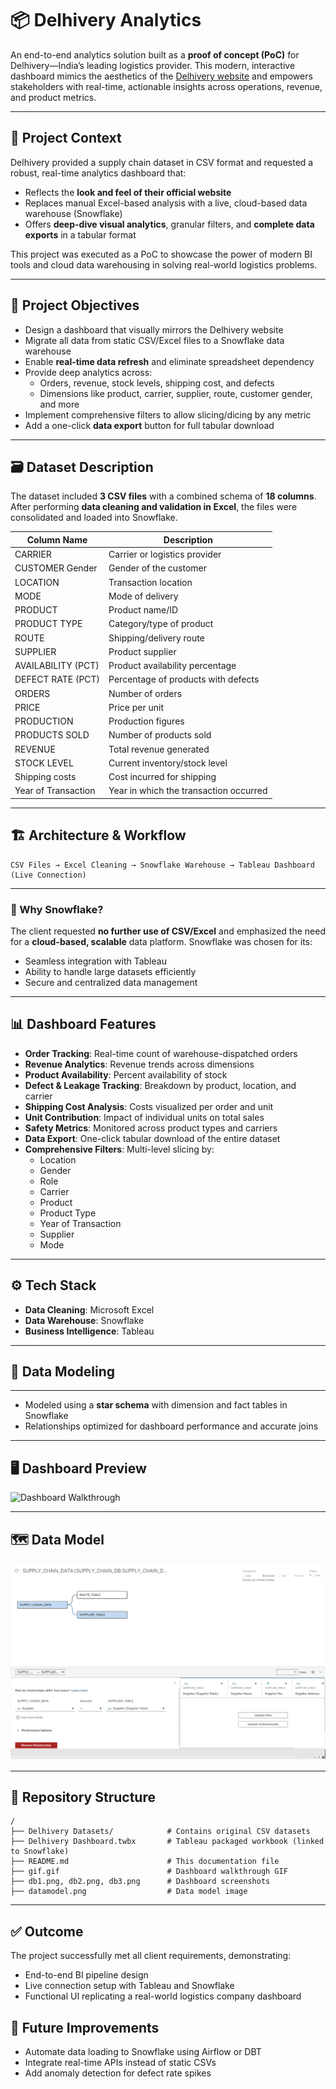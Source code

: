 # 📦 Delhivery Analytics

An end-to-end analytics solution built as a **proof of concept (PoC)** for Delhivery—India’s leading logistics provider. This modern, interactive dashboard mimics the aesthetics of the [Delhivery website](https://www.delhivery.com/) and empowers stakeholders with real-time, actionable insights across operations, revenue, and product metrics.

---

## 🧠 Project Context

Delhivery provided a supply chain dataset in CSV format and requested a robust, real-time analytics dashboard that:

- Reflects the **look and feel of their official website**
- Replaces manual Excel-based analysis with a live, cloud-based data warehouse (Snowflake)
- Offers **deep-dive visual analytics**, granular filters, and **complete data exports** in a tabular format

This project was executed as a PoC to showcase the power of modern BI tools and cloud data warehousing in solving real-world logistics problems.

---

## 🎯 Project Objectives

- Design a dashboard that visually mirrors the Delhivery website
- Migrate all data from static CSV/Excel files to a Snowflake data warehouse
- Enable **real-time data refresh** and eliminate spreadsheet dependency
- Provide deep analytics across:
  - Orders, revenue, stock levels, shipping cost, and defects
  - Dimensions like product, carrier, supplier, route, customer gender, and more
- Implement comprehensive filters to allow slicing/dicing by any metric
- Add a one-click **data export** button for full tabular download

---

## 🗃️ Dataset Description

The dataset included **3 CSV files** with a combined schema of **18 columns**. After performing **data cleaning and validation in Excel**, the files were consolidated and loaded into Snowflake.

| Column Name         | Description                            |
| ------------------- | -------------------------------------- |
| CARRIER             | Carrier or logistics provider          |
| CUSTOMER Gender     | Gender of the customer                 |
| LOCATION            | Transaction location                   |
| MODE                | Mode of delivery                       |
| PRODUCT             | Product name/ID                        |
| PRODUCT TYPE        | Category/type of product               |
| ROUTE               | Shipping/delivery route                |
| SUPPLIER            | Product supplier                       |
| AVAILABILITY (PCT)  | Product availability percentage        |
| DEFECT RATE (PCT)   | Percentage of products with defects    |
| ORDERS              | Number of orders                       |
| PRICE               | Price per unit                         |
| PRODUCTION          | Production figures                     |
| PRODUCTS SOLD       | Number of products sold                |
| REVENUE             | Total revenue generated                |
| STOCK LEVEL         | Current inventory/stock level          |
| Shipping costs      | Cost incurred for shipping             |
| Year of Transaction | Year in which the transaction occurred |

---

## 🏗️ Architecture & Workflow

```text
CSV Files → Excel Cleaning → Snowflake Warehouse → Tableau Dashboard (Live Connection)
```

---

### 🔄 Why Snowflake?

The client requested **no further use of CSV/Excel** and emphasized the need for a **cloud-based, scalable** data platform. Snowflake was chosen for its:

- Seamless integration with Tableau
- Ability to handle large datasets efficiently
- Secure and centralized data management

---

## 📊 Dashboard Features

- **Order Tracking**: Real-time count of warehouse-dispatched orders
- **Revenue Analytics**: Revenue trends across dimensions
- **Product Availability**: Percent availability of stock
- **Defect & Leakage Tracking**: Breakdown by product, location, and carrier
- **Shipping Cost Analysis**: Costs visualized per order and unit
- **Unit Contribution**: Impact of individual units on total sales
- **Safety Metrics**: Monitored across product types and carriers
- **Data Export**: One-click tabular download of the entire dataset
- **Comprehensive Filters**: Multi-level slicing by:
  - Location
  - Gender
  - Role
  - Carrier
  - Product
  - Product Type
  - Year of Transaction
  - Supplier
  - Mode

---

## ⚙️ Tech Stack

- **Data Cleaning**: Microsoft Excel
- **Data Warehouse**: Snowflake
- **Business Intelligence**: Tableau

---

## 🧱 Data Modeling

---

- Modeled using a **star schema** with dimension and fact tables in Snowflake
- Relationships optimized for dashboard performance and accurate joins

---

## 🖥️ Dashboard Preview

![Dashboard Walkthrough](gif.gif)

---

## 🗺️ Data Model

![Data Model](DataModel.png)

---

## 📁 Repository Structure

```text
/
├── Delhivery Datasets/            # Contains original CSV datasets
├── Delhivery Dashboard.twbx       # Tableau packaged workbook (linked to Snowflake)
├── README.md                      # This documentation file
├── gif.gif                        # Dashboard walkthrough GIF
├── db1.png, db2.png, db3.png      # Dashboard screenshots
├── datamodel.png                  # Data model image

```

---

## ✅ Outcome

The project successfully met all client requirements, demonstrating:

- End-to-end BI pipeline design
- Live connection setup with Tableau and Snowflake
- Functional UI replicating a real-world logistics company dashboard

## 🚀 Future Improvements

- Automate data loading to Snowflake using Airflow or DBT
- Integrate real-time APIs instead of static CSVs
- Add anomaly detection for defect rate spikes
